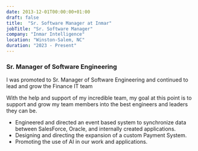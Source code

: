 ```yaml
---
date: 2013-12-01T00:00:00+01:00
draft: false
title:  "Sr. Software Manager at Inmar"
jobTitle: "Sr. Software Manager"
company: "Inmar Intelligence"
location: "Winston-Salem, NC"
duration: "2023 - Present"
---
```


### Sr. Manager of Software Engineering

I was promoted to Sr. Manager of Software Engineering and continued to lead and grow the Finance IT team

With the help and support of my incredible team, my goal at this point is to support and grow my team members into the best engineers and leaders they can be.

- Engineered and directed an event based system to synchronize data between SalesForce, Oracle, and internally created applications.
- Designing and directing the expansion of a custom Payment System.
- Promoting the use of AI in our work and applications.
